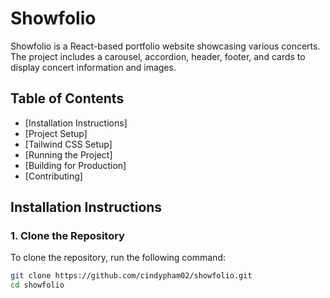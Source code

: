 # Showfolio

Showfolio is a React-based portfolio website showcasing various concerts. The project includes a carousel, accordion, header, footer, and cards to display concert information and images.

## Table of Contents

- [Installation Instructions]
- [Project Setup]
- [Tailwind CSS Setup]
- [Running the Project]
- [Building for Production]
- [Contributing]

## Installation Instructions

### 1. Clone the Repository

To clone the repository, run the following command:

```bash
git clone https://github.com/cindypham02/showfolio.git
cd showfolio
